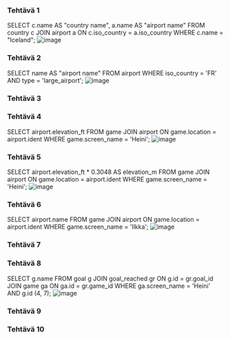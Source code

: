 ### Tehtävä 1
SELECT c.name AS "country name", a.name AS "airport name" FROM country c JOIN airport a ON c.iso_country = a.iso_country WHERE c.name = "Iceland";
![image](https://github.com/user-attachments/assets/266045e3-e435-4c12-8482-97d00c5603e0)

### Tehtävä 2
SELECT name AS "airport name" FROM airport WHERE iso_country = 'FR' AND type = 'large_airport';
![image](https://github.com/user-attachments/assets/7ec5f148-63a7-46a3-8636-e02ad2193d55)

### Tehtävä 3

### Tehtävä 4
SELECT airport.elevation_ft FROM game JOIN airport ON game.location = airport.ident WHERE game.screen_name = 'Heini';
![image](https://github.com/user-attachments/assets/a95b103e-a26a-4838-b280-298d3f04a9fc)

### Tehtävä 5
SELECT airport.elevation_ft * 0.3048 AS elevation_m FROM game JOIN airport ON game.location = airport.ident WHERE game.screen_name = 'Heini';
![image](https://github.com/user-attachments/assets/bf5812ea-b98e-4e45-97dd-a6cf3e0c15be)

### Tehtävä 6
SELECT airport.name FROM game JOIN airport ON game.location = airport.ident WHERE game.screen_name = 'Ilkka';
![image](https://github.com/user-attachments/assets/fba2ca3c-8fc7-4723-b370-eb14220c422d)

### Tehtävä 7

### Tehtävä 8
SELECT g.name FROM goal g JOIN goal_reached gr ON g.id = gr.goal_id JOIN game ga ON ga.id = gr.game_id WHERE ga.screen_name = 'Heini' AND g.id (4, 7);
![image](https://github.com/user-attachments/assets/1f338a8b-5c0b-4b2e-9872-73456c7842db)

### Tehtävä 9

### Tehtävä 10
